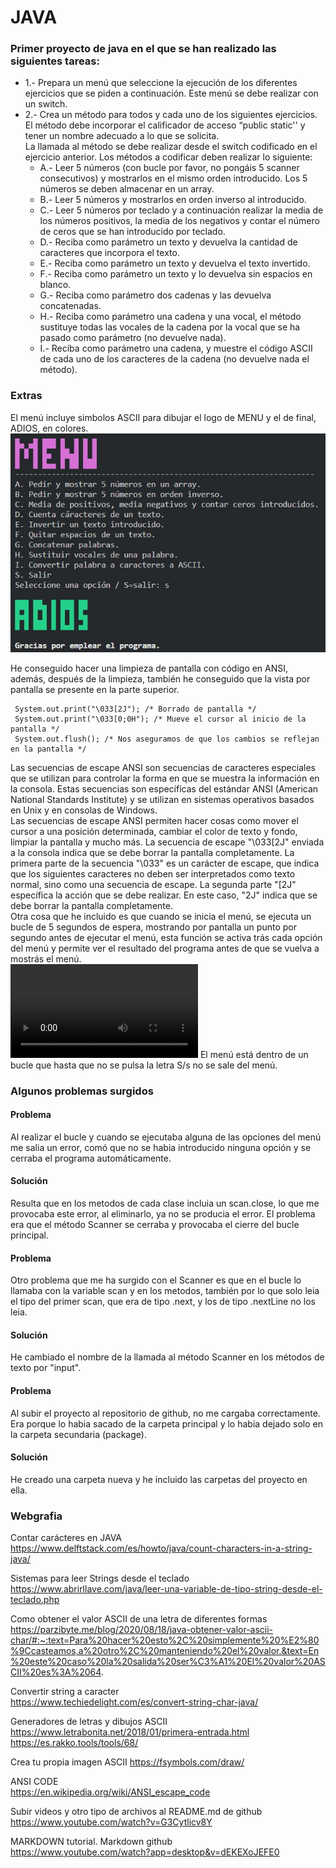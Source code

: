 # JAVA
### Primer proyecto de java en el que se han realizado las siguientes tareas:  
* 1.- Prepara un menú que seleccione la ejecución de los diferentes ejercicios que se piden a continuación. Este menú se debe realizar con un switch.  
* 2.- Crea un método para todos y cada uno de los siguientes ejercicios. El método debe incorporar el calificador de acceso “public static'' y tener un nombre adecuado a lo que se solicita.  
La llamada al método se debe realizar desde el switch codificado en el ejercicio anterior. Los métodos a codificar deben realizar lo siguiente:  
  * A.- Leer 5 números (con bucle por favor, no pongáis 5 scanner consecutivos) y mostrarlos en el mismo orden introducido. Los 5 números se deben almacenar en un array.  
  * B.- Leer 5 números y mostrarlos en orden inverso al introducido.  
  * C.- Leer 5 números por teclado y a continuación realizar la media de los números positivos, la media de los negativos y contar el número de ceros que se han introducido por teclado.  
  * D.- Reciba como parámetro un texto y devuelva la cantidad de caracteres que incorpora el texto.  
  * E.- Reciba como parámetro un texto y devuelva el texto invertido.  
  * F.- Reciba como parámetro un texto y lo devuelva sin espacios en blanco.  
  * G.- Reciba como parámetro dos cadenas y las devuelva concatenadas.  
  * H.- Reciba como parámetro una cadena y una vocal, el método sustituye todas las vocales de la cadena por la vocal que se ha pasado como parámetro (no devuelve nada).  
  * I.- Reciba como parámetro una cadena, y muestre el código ASCII de cada uno de los caracteres de la cadena (no devuelve nada el método).  
 
 ### Extras  
 El menú incluye simbolos ASCII para dibujar el logo de MENU y el de final, ADIOS, en colores.  
 ![Imagen programa](https://github.com/raquel36/JAVA/blob/master/EjercicioUno/img/vistaJava.jpg)  

 He conseguido hacer una limpieza de pantalla con código en ANSI, además, después de la limpieza, también he conseguido que la vista por pantalla se presente en la parte superior.  
 ```
  System.out.print("\033[2J"); /* Borrado de pantalla */
  System.out.print("\033[0;0H"); /* Mueve el cursor al inicio de la pantalla */
  System.out.flush(); /* Nos aseguramos de que los cambios se reflejan en la pantalla */
 ```
 Las secuencias de escape ANSI son secuencias de caracteres especiales que se utilizan para controlar la forma en que se muestra la información en la consola. Estas secuencias son específicas del estándar ANSI (American National Standards Institute) y se utilizan en sistemas operativos basados en Unix y en consolas de Windows.  
Las secuencias de escape ANSI permiten hacer cosas como mover el cursor a una posición determinada, cambiar el color de texto y fondo, limpiar la pantalla y mucho más.  La secuencia de escape "\033[2J" enviada a la consola indica que se debe borrar la pantalla completamente. La primera parte de la secuencia "\033" es un carácter de escape, que indica que los siguientes caracteres no deben ser interpretados como texto normal, sino como una secuencia de escape. La segunda parte "[2J" específica la acción que se debe realizar. En este caso, "2J" indica que se debe borrar la pantalla completamente.  
 Otra cosa que he incluido es que cuando se inicia el menú, se ejecuta un bucle de 5 segundos de espera, mostrando por pantalla un punto por segundo antes de ejecutar el menú, esta función se activa trás cada opción del menú y permite ver el resultado del programa antes de que se vuelva a mostrás el menú.  
 <video src="https://user-images.githubusercontent.com/119154158/218283358-d239f77d-7f3a-4a82-b2bf-6fc79e80e204.mp4" controls></video>
 El menú está dentro de un bucle que hasta que no se pulsa la letra S/s no se sale del menú.   
 
 ### Algunos problemas surgidos
 #### Problema
 Al realizar el bucle y cuando se ejecutaba alguna de las opciones del menú me salia un error, comó que no se habia introducido ninguna opción y se cerraba el programa automáticamente.  
 #### Solución
 Resulta que en los metodos de cada clase incluia un scan.close, lo que me provocaba este error, al eliminarlo, ya no se producia el error. El problema era que el método Scanner se cerraba y provocaba el cierre del bucle principal.  
 
 #### Problema
 Otro problema que me ha surgido con el Scanner es que en el bucle lo llamaba con la variable scan y en los metodos, también por lo que solo leia el tipo del primer scan, que era de tipo .next, y los de tipo .nextLine no los leia.  
 #### Solución
 He cambiado el nombre de la llamada al método Scanner en los métodos de texto por "input".  
 
 #### Problema
 Al subir el proyecto al repositorio de github, no me cargaba correctamente. Era porque lo habia sacado de la carpeta principal y lo habia dejado solo en la carpeta secundaria (package).  
 #### Solución
 He creado una carpeta nueva y he incluido las carpetas del proyecto en ella.
 
 ### Webgrafia  
Contar carácteres en JAVA  
https://www.delftstack.com/es/howto/java/count-characters-in-a-string-java/  

Sistemas para leer Strings desde el teclado  
https://www.abrirllave.com/java/leer-una-variable-de-tipo-string-desde-el-teclado.php  

Como obtener el valor ASCII de una letra de diferentes formas  
https://parzibyte.me/blog/2020/08/18/java-obtener-valor-ascii-char/#:~:text=Para%20hacer%20esto%2C%20simplemente%20%E2%80%9Ccasteamos,a%20otro%2C%20manteniendo%20el%20valor.&text=En%20este%20caso%20la%20salida%20ser%C3%A1%20El%20valor%20ASCII%20es%3A%2064.  

Convertir string a caracter   
https://www.techiedelight.com/es/convert-string-char-java/  

Generadores de letras y dibujos ASCII  
https://www.letrabonita.net/2018/01/primera-entrada.html  
https://es.rakko.tools/tools/68/  

Crea tu propia imagen ASCII
https://fsymbols.com/draw/

ANSI CODE  
https://en.wikipedia.org/wiki/ANSI_escape_code  

Subir videos y otro tipo de archivos al README.md de github  
https://www.youtube.com/watch?v=G3Cytlicv8Y  

MARKDOWN tutorial. Markdown github  
https://www.youtube.com/watch?app=desktop&v=dEKEXoJEFE0  
  
